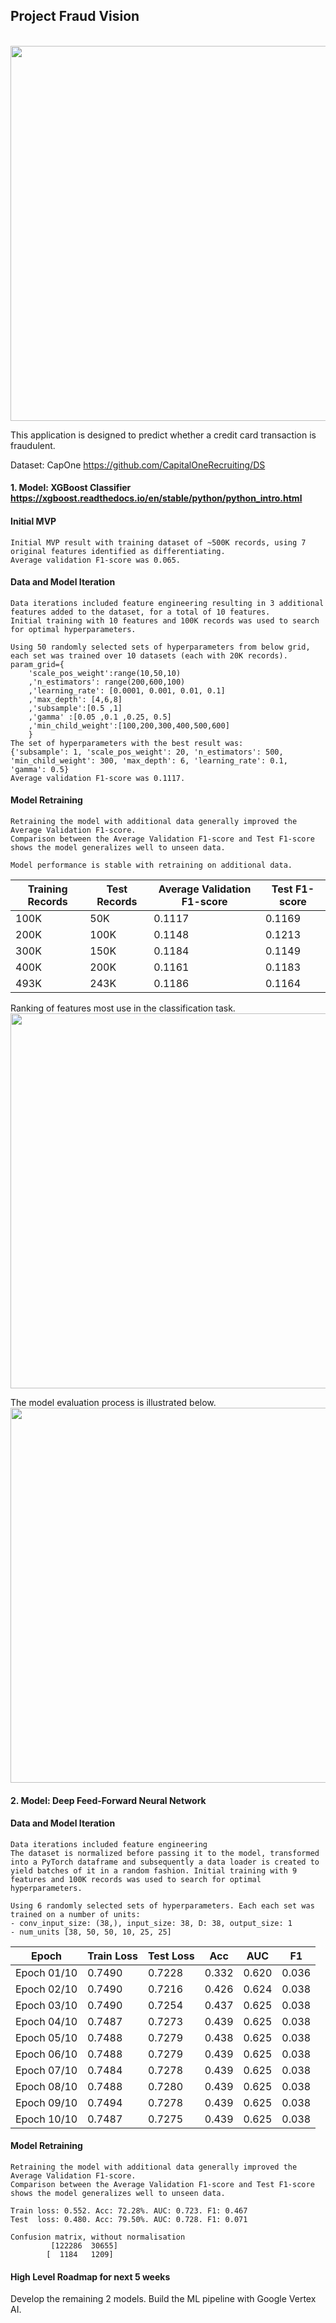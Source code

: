 ## Project Fraud Vision
<br>
<img src="https://user-images.githubusercontent.com/102324956/168498886-b904b791-c0b0-4a54-bcfa-ea4160e7019a.png" width="600">

This application is designed to predict whether a credit card transaction is fraudulent.

Dataset: CapOne https://github.com/CapitalOneRecruiting/DS <br>

#### 1. Model: XGBoost Classifier https://xgboost.readthedocs.io/en/stable/python/python_intro.html
#### Initial MVP
```
Initial MVP result with training dataset of ~500K records, using 7 original features identified as differentiating.
Average validation F1-score was 0.065.
```
#### Data and Model Iteration
```
Data iterations included feature engineering resulting in 3 additional features added to the dataset, for a total of 10 features.
Initial training with 10 features and 100K records was used to search for optimal hyperparameters.

Using 50 randomly selected sets of hyperparameters from below grid, each set was trained over 10 datasets (each with 20K records).
param_grid={
    'scale_pos_weight':range(10,50,10)
    ,'n_estimators': range(200,600,100)
    ,'learning_rate': [0.0001, 0.001, 0.01, 0.1]
    ,'max_depth': [4,6,8]
    ,'subsample':[0.5 ,1]
    ,'gamma' :[0.05 ,0.1 ,0.25, 0.5]
    ,'min_child_weight':[100,200,300,400,500,600]
    }
The set of hyperparameters with the best result was:
{'subsample': 1, 'scale_pos_weight': 20, 'n_estimators': 500, 'min_child_weight': 300, 'max_depth': 6, 'learning_rate': 0.1, 'gamma': 0.5}
Average validation F1-score was 0.1117.
```
#### Model Retraining
```
Retraining the model with additional data generally improved the Average Validation F1-score.
Comparison between the Average Validation F1-score and Test F1-score shows the model generalizes well to unseen data.

Model performance is stable with retraining on additional data.
```
| Training Records | Test Records | Average Validation F1-score | Test F1-score |
| ---------------- | ------------ | --------------------------- | ------------- |
| 100K             | 50K          | 0.1117                      | 0.1169        |
| 200K             | 100K         | 0.1148                      | 0.1213        |
| 300K             | 150K         | 0.1184                      | 0.1149        |
| 400K             | 200K         | 0.1161                      | 0.1183        |
| 493K             | 243K         | 0.1186                      | 0.1164        |

Ranking of features most use in the classification task. <br>
<img src="https://user-images.githubusercontent.com/102324956/169159169-e304933d-baf9-47c9-b3c3-bca41c8a897e.png" width="600">
<br>

The model evaluation process is illustrated below. <br>
<img src="https://user-images.githubusercontent.com/102324956/168513347-71356567-9abd-4caf-a4de-016ebb8cdf07.png" width="600">
<br>

#### 2. Model: Deep Feed-Forward Neural Network
#### Data and Model Iteration
```
Data iterations included feature engineering 
The dataset is normalized before passing it to the model, transformed into a PyTorch dataframe and subsequently a data loader is created to yield batches of it in a random fashion. Initial training with 9 features and 100K records was used to search for optimal hyperparameters.

Using 6 randomly selected sets of hyperparameters. Each each set was trained on a number of units:
- conv_input_size: (38,), input_size: 38, D: 38, output_size: 1
- num_units [38, 50, 50, 10, 25, 25]
```
|    Epoch    | Train Loss  | Test Loss |   Acc   |   AUC |   F1  |
| ----------- | ----------- | --------- |  ------ | ----- | ----- |
| Epoch 01/10 |   0.7490    |  0.7228   |  0.332  | 0.620 | 0.036 |
| Epoch 02/10 |   0.7490    |  0.7216   |  0.426  | 0.624 | 0.038 |
| Epoch 03/10 |   0.7490    |  0.7254   |  0.437  | 0.625 | 0.038 |
| Epoch 04/10 |   0.7487    |  0.7273   |  0.439  | 0.625 | 0.038 |
| Epoch 05/10 |   0.7488    |  0.7279   |  0.438  | 0.625 | 0.038 |
| Epoch 06/10 |   0.7488    |  0.7279   |  0.439  | 0.625 | 0.038 |
| Epoch 07/10 |   0.7484    |  0.7278   |  0.439  | 0.625 | 0.038 |
| Epoch 08/10 |   0.7488    |  0.7280   |  0.439  | 0.625 | 0.038 |
| Epoch 09/10 |   0.7494    |  0.7278   |  0.439  | 0.625 | 0.038 |
| Epoch 10/10 |   0.7487    |  0.7275   |  0.439  | 0.625 | 0.038 |

#### Model Retraining
```
Retraining the model with additional data generally improved the Average Validation F1-score.
Comparison between the Average Validation F1-score and Test F1-score shows the model generalizes well to unseen data.

Train loss: 0.552. Acc: 72.28%. AUC: 0.723. F1: 0.467
Test  loss: 0.480. Acc: 79.50%. AUC: 0.728. F1: 0.071

Confusion matrix, without normalisation
         [122286  30655]
        [  1184   1209]
```

#### High Level Roadmap for next 5 weeks
Develop the remaining 2 models.
Build the ML pipeline with Google Vertex AI.

